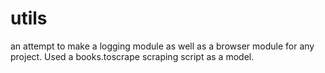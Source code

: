 # utils
an attempt to make a logging module as well as a browser module for any project.
Used a books.toscrape scraping script as a model.
